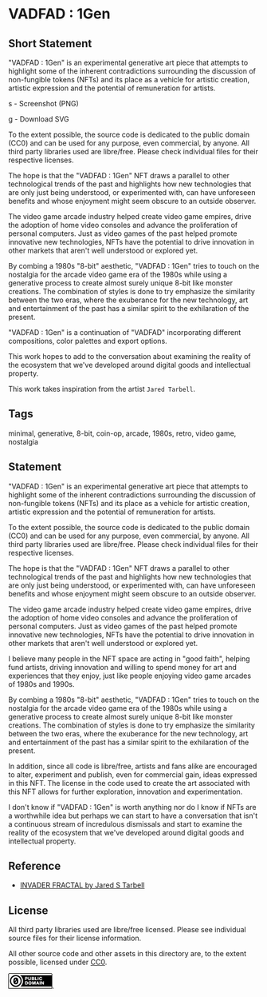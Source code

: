 VADFAD : 1Gen
===

Short Statement
---

"VADFAD : 1Gen" is an experimental generative art piece that attempts to highlight some of the inherent contradictions surrounding the discussion of non-fungible tokens (NFTs) and its place as a vehicle for artistic creation, artistic expression and the potential of remuneration for artists.

s - Screenshot (PNG)

g - Download SVG

To the extent possible, the source code is dedicated to the public domain (CC0) and can be used for any purpose, even commercial, by anyone. All third party libraries used are libre/free. Please check individual files for their respective licenses.

The hope is that the "VADFAD : 1Gen" NFT draws a parallel to other technological trends of the past and highlights how new technologies that are only just being understood, or experimented with, can have unforeseen benefits and whose enjoyment might seem obscure to an outside observer.

The video game arcade industry helped create video game empires, drive the adoption of home video consoles and advance the proliferation of personal computers. Just as video games of the past helped promote innovative new technologies, NFTs have the potential to drive innovation in other markets that aren't well understood or explored yet.

By combing a 1980s "8-bit" aesthetic, "VADFAD : 1Gen" tries to touch on the nostalgia for the arcade video game era of the 1980s while using a generative process to create almost surely unique 8-bit like monster creations. The combination of styles is done to try emphasize the similarity between the two eras, where the exuberance for the new technology, art and entertainment of the past has a similar spirit to the exhilaration of the present.

"VADFAD : 1Gen" is a continuation of "VADFAD" incorporating different compositions, color palettes and export options.

This work hopes to add to the conversation about examining the reality of the ecosystem that we've developed around digital goods and intellectual property.

This work takes inspiration from the artist `Jared Tarbell`.

Tags
---

minimal, generative, 8-bit, coin-op, arcade, 1980s, retro, video game, nostalgia

Statement
---

"VADFAD : 1Gen" is an experimental generative art piece that
attempts to highlight some of the inherent contradictions
surrounding the discussion of non-fungible tokens (NFTs) and
its place as a vehicle for artistic creation, artistic expression
and the potential of remuneration for artists.

To the extent possible, the source code is dedicated to the public
domain (CC0) and can be used for any purpose, even commercial, by anyone.
All third party libraries used are libre/free. Please check individual files
for their respective licenses.

The hope is that the "VADFAD : 1Gen" NFT draws a parallel to other technological trends of the past and
highlights how new technologies that are only just being understood, or experimented with, can
have unforeseen benefits and whose enjoyment might seem obscure to an outside observer.

The video game arcade industry helped create video game empires, drive the adoption of home
video consoles and advance the proliferation of personal computers.
Just as video games of the past helped promote innovative new technologies, NFTs have
the potential to drive innovation in other markets that aren't well understood or explored yet.

I believe many people in the NFT space are acting in "good faith", helping fund artists,
driving innovation and willing to spend money for art and experiences that they enjoy,
just like people enjoying video game arcades of 1980s and 1990s.

By combing a 1980s "8-bit" aesthetic, "VADFAD : 1Gen" tries to touch on the nostalgia for the
arcade video game era of the 1980s while using a generative process to create almost surely
unique 8-bit like monster creations.
The combination of styles is done to try emphasize the similarity between the two eras,
where the exuberance for the new technology, art and entertainment of the past has a similar
spirit to the exhilaration of the present.

In addition, since all code is libre/free, artists and fans alike are encouraged to alter,
experiment and publish, even for commercial gain, ideas expressed in this NFT.
The license in the code used to create the art associated with this NFT allows for
further exploration, innovation and experimentation.

I don't know if "VADFAD : 1Gen"
is worth anything nor do I know if NFTs are
a worthwhile idea but perhaps we can start
to have a conversation that isn't a continuous
stream of incredulous dismissals and start to examine
the reality of the ecosystem that we've developed
around digital goods and intellectual property.



Reference
---

* [INVADER FRACTAL by Jared S Tarbell](http://www.complexification.net/gallery/machines/invaderfractal/)

License
---

All third party libraries used are libre/free licensed.
Please see individual source files for their license information.

All other source code and other assets in this directory are, to the extent possible, licensed
under [CC0](https://creativecommons.org/publicdomain/zero/1.0/).

![CC0](../img/cc0_88x31.png).
